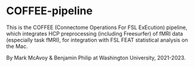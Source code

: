# COFFEE-pipeline

This is the COFFEE (Connectome Operations For FSL ExEcution) pipeline, which integrates HCP preprocessing (including Freesurfer) of fMRI data (especially task fMRI), for integration with FSL FEAT statistical analysis on the Mac.

By Mark McAvoy & Benjamin Philip at Washington University, 2021-2023.

